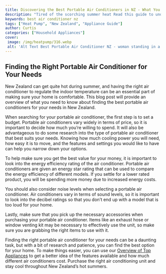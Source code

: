 ```yaml
---
title: Discovering the Best Portable Air Conditioners in NZ - What You Need to Know
description: "Tired of the scorching summer heat Read this guide to understand which are the best portable air conditioners in NZ and how each one can help beat the summer heat"
keywords: best air conditioner nz
tags: ["Heat Pump", "New Zealand", "Appliance Guide"]
author: Curtis
categories: ["Household Appliances"]
cover: 
 image: /img/heatpump/316.webp
 alt: 'Alt Text Best Portable Air Conditioner NZ - woman standing in a bedroom next to fan with air conditioning unit on the floor'
---
```

## Finding the Right Portable Air Conditioner for Your Needs
 New Zealand can get quite hot during summer, and having the right air conditioner to regulate the indoor temperature can be an essential part of making sure your home is comfortable. This blog post will provide an overview of what you need to know about finding the best portable air conditioners for your needs in New Zealand. 

When searching for your portable air conditioner, the first step is to set a budget. Portable air conditioners vary widely in terms of price, so it is important to decide how much you’re willing to spend. It will also be advantageous to do some research into the type of portable air conditioner that best suits your needs. Knowing how much cooling power you will need, how easy it is to move, and the features and settings you would like to have can help you narrow down your options.

To help make sure you get the best value for your money, it is important to look into the energy efficiency rating of the air conditioner. Portable air conditioners are given an energy star rating that can be used to compare the energy efficiency of different models. If you settle for a lower rated product, you will be spending more money due to increased energy costs.

You should also consider noise levels when selecting a portable air conditioner. Air conditioners vary in terms of sound levels, so it is important to look into the decibel ratings so that you don’t end up with a model that is too loud for your home. 

Lastly, make sure that you pick up the necessary accessories when purchasing your portable air conditioner. Items like an exhaust hose or window venting kit may be necessary to effectively use the unit, so make sure you are grabbing the right items to use with it.

Finding the right portable air conditioner for your needs can be a daunting task, but with a bit of research and patience, you can find the best option for your home. To make things easier, you can use our [Overview of Top Appliances](./pages/appliance-overview) to get a better idea of the features available and how much different air conditioners cost. Purchase the right air conditioning unit and stay cool throughout New Zealand’s hot summers.
